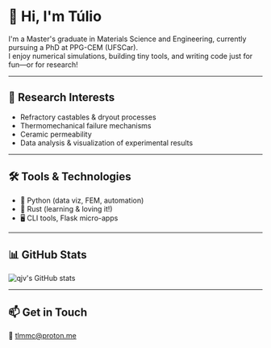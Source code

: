 # 👋 Hi, I'm Túlio

I'm a Master's graduate in Materials Science and Engineering, currently pursuing a PhD at PPG-CEM (UFSCar).  
I enjoy numerical simulations, building tiny tools, and writing code just for fun—or for research!

---

## 🧪 Research Interests

- Refractory castables & dryout processes  
- Thermomechanical failure mechanisms  
- Ceramic permeability  
- Data analysis & visualization of experimental results

---

## 🛠️ Tools & Technologies

- 🐍 Python (data viz, FEM, automation)  
- 🦀 Rust (learning & loving it!)  
- 🖥️ CLI tools, Flask micro-apps

---

## 📊 GitHub Stats

![qjv's GitHub stats](https://github-readme-stats.vercel.app/api?username=qjv&show_icons=true&hide_title=true&hide_rank=true&theme=radical)

---

## 📫 Get in Touch

📧 tlmmc@proton.me
